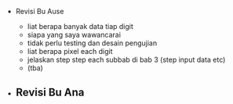 - Revisi Bu Ause
	- liat berapa banyak data tiap digit
	- siapa yang saya wawancarai
	- tidak perlu testing dan desain pengujian
	- liat berapa pixel each digit
	- jelaskan step step each subbab di bab 3 (step input data etc)
	- (tba)

- Revisi Bu Ana
	- 